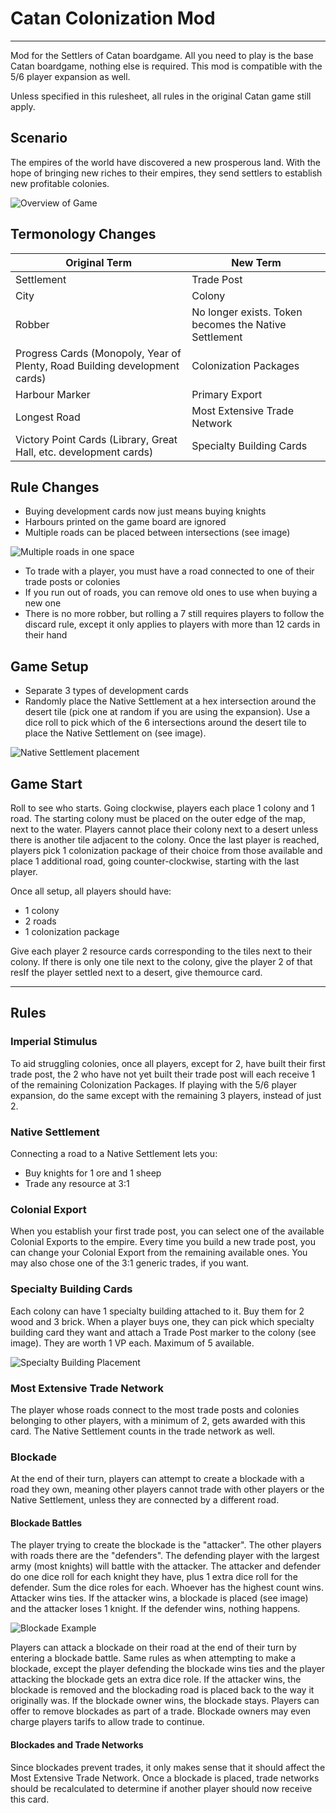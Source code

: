 # Catan Colonization Mod

---

Mod for the Settlers of Catan boardgame. All you need to play is the base Catan boardgame, nothing else is required. This mod is compatible with the 5/6 player expansion as well.

Unless specified in this rulesheet, all rules in the original Catan game still apply.

## Scenario

The empires of the world have discovered a new prosperous land. With the hope of bringing new riches to their empires, they send settlers to establish new profitable colonies.

![Overview of Game](img/overview.jpg)

## Termonology Changes

| Original Term | New Term |
| ------------- | -------- |
| Settlement    | Trade Post |
| City | Colony |
| Robber | No longer exists. Token becomes the Native Settlement |
| Progress Cards (Monopoly, Year of Plenty, Road Building development cards) | Colonization Packages |
| Harbour Marker | Primary Export |
| Longest Road | Most Extensive Trade Network
| Victory Point Cards (Library, Great Hall, etc. development cards) | Specialty Building Cards |

## Rule Changes

- Buying development cards now just means buying knights
- Harbours printed on the game board are ignored
- Multiple roads can be placed between intersections (see image)

![Multiple roads in one space](img/multiple_roads.jpg)

- To trade with a player, you must have a road connected to one of their trade posts or colonies
- If you run out of roads, you can remove old ones to use when buying a new one
- There is no more robber, but rolling a 7 still requires players to follow the discard rule, except it only applies to players with more than 12 cards in their hand

## Game Setup

- Separate 3 types of development cards
- Randomly place the Native Settlement at a hex intersection around the desert tile (pick one at random if you are using the expansion). Use a dice roll to pick which of the 6 intersections around the desert tile to place the Native Settlement on (see image).

![Native Settlement placement](img/native_settlement.jpg)

## Game Start

Roll to see who starts. Going clockwise, players each place 1 colony and 1 road. The starting colony must be placed on the outer edge of the map, next to the water. Players cannot place their colony next to a desert unless there is another tile adjacent to the colony. Once the last player is reached, players pick 1 colonization package of their choice from those available and place 1 additional road, going counter-clockwise, starting with the last player.

Once all setup, all players should have:

- 1 colony
- 2 roads
- 1 colonization package

Give each player 2 resource cards corresponding to the tiles next to their colony. If there is only one tile next to the colony, give the player 2 of that resIf the player settled next to a desert, give themource card.


---


## Rules

### Imperial Stimulus

To aid struggling colonies, once all players, except for 2, have built their first trade post, the 2 who have not yet built their trade post will each receive 1 of the remaining Colonization Packages. If playing with the 5/6 player expansion, do the same except with the remaining 3 players, instead of just 2. 

### Native Settlement

Connecting a road to a Native Settlement lets you:

- Buy knights for 1 ore and 1 sheep
- Trade any resource at 3:1

### Colonial Export

When you establish your first trade post, you can select one of the available Colonial Exports to the empire. Every time you build a new trade post, you can change your Colonial Export from the remaining available ones. You may also chose one of the 3:1 generic trades, if you want.

### Specialty Building Cards

Each colony can have 1 specialty building attached to it. Buy them for 2 wood and 3 brick. When a player buys one, they can pick which specialty building card they want and attach a Trade Post marker to the colony (see image). They are worth 1 VP each. Maximum of 5 available.

![Specialty Building Placement](img/specialty_building.jpg)

### Most Extensive Trade Network

The player whose roads connect to the most trade posts and colonies belonging to other players, with a minimum of 2, gets awarded with this card. The Native Settlement counts in the trade network as well.

### Blockade

At the end of their turn, players can attempt to create a blockade with a road they own, meaning other players cannot trade with other players or the Native Settlement, unless they are connected by a different road.

#### Blockade Battles

The player trying to create the blockade is the "attacker". The other players with roads there are the "defenders". The defending player with the largest army (most knights) will battle with the attacker. The attacker and defender do one dice roll for each knight they have, plus 1 extra dice roll for the defender. Sum the dice roles for each. Whoever has the highest count wins. Attacker wins ties. If the attacker wins, a blockade is placed (see image) and the attacker loses 1 knight. If the defender wins, nothing happens.

![Blockade Example](img/blockade.jpg)

Players can attack a blockade on their road at the end of their turn by entering a blockade battle. Same rules as when attempting to make a blockade, except the player defending the blockade wins ties and the player attacking the blockade gets an extra dice role. If the attacker wins, the blockade is removed and the blockading road is placed back to the way it originally was. If the blockade owner wins, the blockade stays. Players can offer to remove blockades as part of a trade. Blockade owners may even charge players tarifs to allow trade to continue.

#### Blockades and Trade Networks

Since blockades prevent trades, it only makes sense that it should affect the Most Extensive Trade Network. Once a blockade is placed, trade networks should be recalculated to determine if another player should now receive this card.

